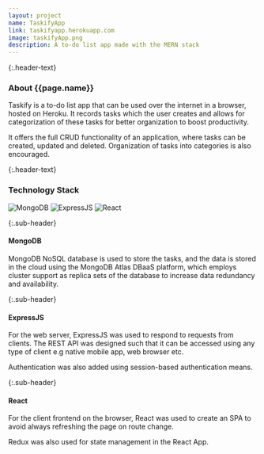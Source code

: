 ```yaml
---
layout: project
name: TaskifyApp
link: taskifyapp.herokuapp.com
image: taskifyApp.png
description: A to-do list app made with the MERN stack
---
```


{:.header-text}
### About {{page.name}}

Taskify is a to-do list app that can be used over the internet in a browser, hosted on Heroku. It records tasks which the user creates and allows for categorization of these tasks for better organization to boost productivity.

It offers the full CRUD functionality of an application, where tasks can be created, updated and deleted. Organization of tasks into categories is also encouraged.

{:.header-text}
### Technology Stack

<div class='flex justify-center align-center tech-stack'>
<img src='../assets/images/mongodb.svg' alt='MongoDB' class='tech-icon' />
<img src='../assets/images/expressjs.svg' alt='ExpressJS' class='tech-icon' />
<img src='../assets/images/react-js.svg' alt='React' class='tech-icon' />
</div>

{:.sub-header}
#### MongoDB

MongoDB NoSQL database is used to store the tasks, and the data is stored in the cloud using the MongoDB Atlas DBaaS platform, which employs cluster support as replica sets of the database to increase data redundancy and availability.

{:.sub-header}
#### ExpressJS

For the web server, ExpressJS was used to respond to requests from clients. The REST API was designed such that it can be accessed using any type of client e.g native mobile app, web browser etc.

Authentication was also added using session-based authentication means.

{:.sub-header}
#### React

For the client frontend on the browser, React was used to create an SPA to avoid always refreshing the page on route change.

Redux was also used for state management in the React App.
